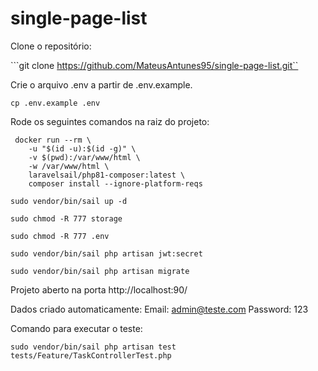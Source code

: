 # single-page-list

Clone o repositório:

```git clone https://github.com/MateusAntunes95/single-page-list.git``

Crie o arquivo .env a partir de .env.example.

``` cp .env.example .env ```

Rode os seguintes comandos na raiz do projeto:
```
 docker run --rm \
    -u "$(id -u):$(id -g)" \
    -v $(pwd):/var/www/html \
    -w /var/www/html \
    laravelsail/php81-composer:latest \
    composer install --ignore-platform-reqs
```

``` 
sudo vendor/bin/sail up -d
```

``` 
sudo chmod -R 777 storage
```

```
sudo chmod -R 777 .env
```

``` 
sudo vendor/bin/sail php artisan jwt:secret
 ```

``` 
sudo vendor/bin/sail php artisan migrate
```

Projeto aberto na porta http://localhost:90/

Dados criado automaticamente:
Email: admin@teste.com
Password: 123

Comando para executar o teste:
```
sudo vendor/bin/sail php artisan test tests/Feature/TaskControllerTest.php 
